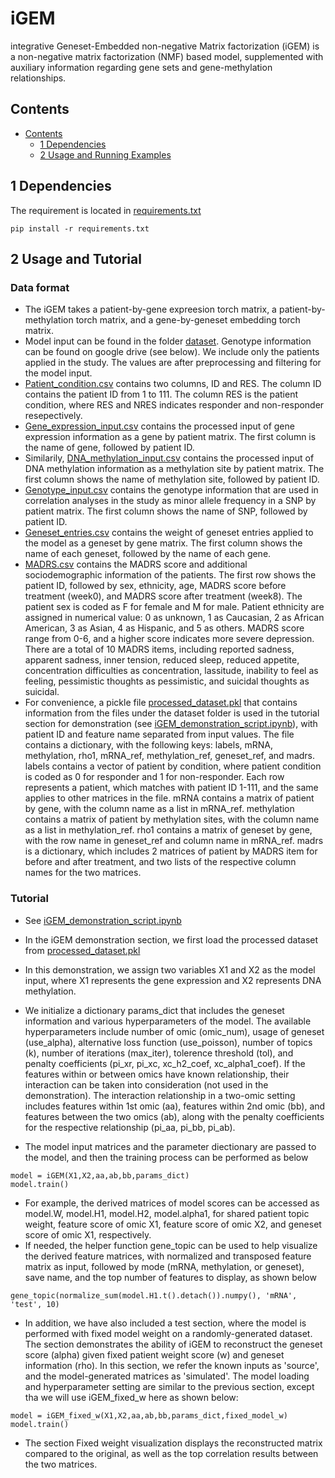 # iGEM
integrative Geneset-Embedded non-negative Matrix factorization (iGEM) is a non-negative matrix factorization (NMF) based model, supplemented with auxiliary information regarding gene sets and gene-methylation relationships.

## Contents ##
- [Contents](#contents)
	- [1 Dependencies](#2-requirements)
	- [2 Usage and Running Examples](#3-usage-and-running-example)

## 1 Dependencies
The requirement is located in [requirements.txt](https://github.com/li-lab-mcgill/iGEM/blob/main/requirements.txt)
```
pip install -r requirements.txt
```

## 2 Usage and Tutorial
### Data format
* The iGEM takes a patient-by-gene expreesion torch matrix, a patient-by-methylation torch matrix, and a gene-by-geneset embedding torch matrix.
* Model input can be found in the folder [dataset](https://github.com/li-lab-mcgill/iGEM/tree/main/dataset). Genotype information can be found on google drive (see below). We include only the patients applied in the study. The values are after preprocessing and filtering for the model input.
* [Patient_condition.csv](https://github.com/li-lab-mcgill/iGEM/blob/main/dataset/Patient_condition.csv) contains two columns, ID and RES. The column ID contains the patient ID from 1 to 111. The column RES is the patient condition, where RES and NRES indicates responder and non-responder resepectively.
* [Gene_expression_input.csv](https://github.com/li-lab-mcgill/iGEM/blob/main/dataset/Gene_expression_input.csv) contains the processed input of gene expression information as a gene by patient matrix. The first column is the name of gene, followed by patient ID.
* Similarily, [DNA_methylation_input.csv](https://github.com/li-lab-mcgill/iGEM/blob/main/dataset/DNA_methylation_input.csv) contains the processed input of DNA methylation information as a methylation site by patient matrix. The first column shows the name of methylation site, followed by patient ID.
* [Genotype_input.csv](https://drive.google.com/file/d/1hOOqtSEX12hbvJ_PHRQj1RsGR-rwWnD-/view?usp=share_link) contains the genotype information that are used in correlation analyses in the study as minor allele frequency in a SNP by patient matrix. The first column shows the name of SNP, followed by patient ID.
* [Geneset_entries.csv](https://github.com/li-lab-mcgill/iGEM/blob/main/dataset/Geneset_entries.csv) contains the weight of geneset entries applied to the model as a geneset by gene matrix. The first column shows the name of each geneset, followed by the name of each gene.
* [MADRS.csv](https://github.com/li-lab-mcgill/iGEM/blob/main/dataset/MADRS.csv) contains the MADRS score and additional sociodemographic information of the patients. The first row shows the patient ID, followed by sex, ethnicity, age, MADRS score before treatment (week0), and MADRS score after treatment (week8). The patient sex is coded as F for female and M for male. Patient ethnicity are assigned in numerical value: 0 as unknown, 1 as Caucasian, 2 as African American, 3 as Asian, 4 as Hispanic, and 5 as others. MADRS score range from 0-6, and a higher score indicates more severe depression. There are a total of 10 MADRS items, including reported sadness, apparent sadness, inner tension, reduced sleep, reduced appetite, concentration difficulties as concentration, lassitude, inability to feel as feeling, pessimistic thoughts as pessimistic, and suicidal thoughts as suicidal.
* For convenience, a pickle file [processed_dataset.pkl](https://github.com/li-lab-mcgill/iGEM/blob/main/processed_dataset.pkl) that contains information from the files under the dataset folder is used in the tutorial section for demonstration (see [iGEM_demonstration_script.ipynb](https://github.com/li-lab-mcgill/iGEM/blob/main/iGEM_demonstration_script.ipynb)), with patient ID and feature name separated from input values. The file contains a dictionary, with the following keys: labels, mRNA, methylation, rho1, mRNA_ref, methylation_ref, geneset_ref, and madrs. labels contains a vector of patient by condition, where patient condition is coded as 0 for responder and 1 for non-responder. Each row represents a patient, which matches with patient ID 1-111, and the same applies to other matrices in the file. mRNA contains a matrix of patient by gene, with the column name as a list in mRNA_ref. methylation contains a matrix of patient by methylation sites, with the column name as a list in methylation_ref. rho1 contains a matrix of geneset by gene, with the row name in geneset_ref and column name in mRNA_ref. madrs is a dictionary, which includes 2 matrices of patient by MADRS item for before and after treatment, and two lists of the respective column names for the two matrices.

### Tutorial
* See [iGEM_demonstration_script.ipynb](https://github.com/li-lab-mcgill/iGEM/blob/main/iGEM_demonstration_script.ipynb)

* In the iGEM demonstration section, we first load the processed dataset from [processed_dataset.pkl](https://github.com/li-lab-mcgill/iGEM/blob/main/processed_dataset.pkl)
* In this demonstration, we assign two variables X1 and X2 as the model input, where X1 represents the gene expression and X2 represents DNA methylation.
* We initialize a dictionary params_dict that includes the geneset information and various hyperparameters of the model. The available hyperparameters include number of omic (omic_num), usage of geneset (use_alpha), alternative loss function (use_poisson), number of topics (k), number of iterations (max_iter), tolerence threshold (tol), and penalty coefficients (pi_xr, pi_xc, xc_h2_coef, xc_alpha1_coef). If the features within or between omics have known relationship, their interaction can be taken into consideration (not used in the demonstration). The interaction relationship in a two-omic setting includes features within 1st omic (aa), features within 2nd omic (bb), and features between the two omics (ab), along with the penalty coefficients for the respective relationship (pi_aa, pi_bb, pi_ab).
* The model input matrices and the parameter diectionary are passed to the model, and then the training process can be performed as below
```
model = iGEM(X1,X2,aa,ab,bb,params_dict)
model.train()
```
* For example, the derived matrices of model scores can be accessed as model.W, model.H1, model.H2, model.alpha1, for shared patient topic weight, feature score of omic X1, feature score of omic X2, and geneset score of omic X1, respectively.
* If needed, the helper function gene_topic can be used to help visualize the derived feature matrices, with normalized and transposed feature matrix as input, followed by mode (mRNA, methylation, or geneset), save name, and the top number of features to display, as shown below
```
gene_topic(normalize_sum(model.H1.t().detach()).numpy(), 'mRNA', 'test', 10)
```

* In addition, we have also included a test section, where the model is performed with fixed model weight on a randomly-generated dataset. The section demonstrates the ability of iGEM to reconstruct the geneset score (alpha) given fixed patient weight score (w) and geneset information (rho). In this section, we refer the known inputs as 'source', and the model-generated matrices as 'simulated'. The model loading and hyperparameter setting are similar to the previous section, except tha we will use iGEM_fixed_w here as shown below:

```
model = iGEM_fixed_w(X1,X2,aa,ab,bb,params_dict,fixed_model_w)
model.train()
```
* The section Fixed weight visualization displays the reconstructed matrix compared to the original, as well as the top correlation results between the two matrices.
